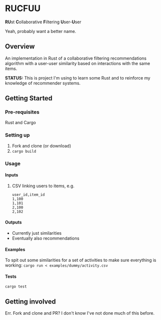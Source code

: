 # RUCFUU
**RU**st **C**ollaborative **F**iltering **U**ser-**U**ser

Yeah, probably want a better name.

## Overview

An implementation in Rust of a collaborative filtering recommendations algorithm with a user-user similarity based on interactions with the same items.

**STATUS:** This is project I'm using to learn some Rust and to reinforce my knowledge of recommender systems.

## Getting Started

### Pre-requisites

Rust and Cargo

### Setting up

1. Fork and clone (or download)
2. `cargo build`

### Usage

#### Inputs

1. CSV linking users to items, e.g.
    ```csv
    user_id,item_id
    1,100
    1,101
    2,100
    2,102
    ```

#### Outputs

* Currently just similarities
* Eventually also recommendations

#### Examples

To spit out some similarities for a set of activities to make sure everything is working:
`cargo run < examples/dummy/activity.csv`

#### Tests

`cargo test`

## Getting involved

Err.
Fork and clone and PR?
I don't know I've not done much of this before.
